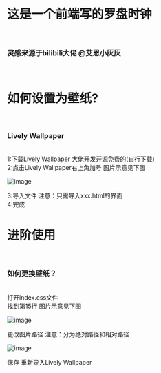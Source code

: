 <h1>这是一个前端写的罗盘时钟</h1><br>
<h3>灵感来源于bilibili大佬 @艾恩小灰灰</h3><br>

<h1>如何设置为壁纸?</h1><br>
<h3>Lively Wallpaper</h3><br>
<a>1:下载Lively Wallpaper 大佬开发开源免费的(自行下载)</a><br>
<a>2:点击Lively Wallpaper右上角加号 图片示意见下图</a><br>

![image](https://github.com/user-attachments/assets/1eb23f4d-f306-42ab-8075-c55b3c76102a)

<a>3:导入文件 注意：只需导入xxx.html的界面</a><br>
<a>4:完成</a>

<h1>进阶使用</h1><br>
<h3>如何更换壁纸？</h3><br>
<a>打开index.css文件</a><br>
<a>找到第15行 图片示意见下图</a><br>

![image](https://github.com/user-attachments/assets/c162c090-a9f9-4e9a-9b54-209ebe2c3ce8)

<a>更改图片路径 注意：分为绝对路径和相对路径</a><br>

![image](https://github.com/user-attachments/assets/4b2a8a9f-1915-494e-87cb-a29887ca1506)

<a>保存 重新导入Lively Wallpaper</a>
